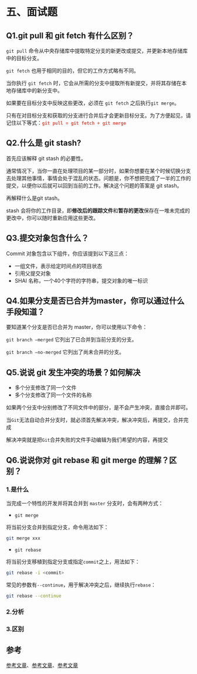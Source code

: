 # 五、面试题

## Q1.git pull 和 git fetch 有什么区别？

`git pull` 命令从中央存储库中提取特定分支的新更改或提交，并更新本地存储库中的目标分支。

`git fetch` 也用于相同的目的，但它的工作方式略有不同。

当你执行 `git fetch` 时，它会从所需的分支中提取所有新提交，并将其存储在本地存储库中的新分支中。

如果要在目标分支中反映这些更改，必须在 `git fetch` 之后执行`git merge`。

只有在对目标分支和获取的分支进行合并后才会更新目标分支。为了方便起见，请记住以下等式：<strong style="color:#DD5145">`git pull = git fetch + git merge`</strong>



## Q2.什么是 git stash?

首先应该解释 git stash 的必要性。

通常情况下，当你一直在处理项目的某一部分时，如果你想要在某个时候切换分支去处理其他事情，事情会处于混乱的状态。问题是，你不想把完成了一半的工作的提交，以便你以后就可以回到当前的工作。解决这个问题的答案是 git stash。

再解释什么是git stash。

stash 会将你的工作目录，即**修改后的跟踪文件**和**暂存的更改**保存在一堆未完成的更改中，你可以随时重新应用这些更改。

## Q3.提交对象包含什么？

Commit 对象包含以下组件，你应该提到以下这三点：

- 一组文件，表示给定时间点的项目状态
- 引用父提交对象
- SHAI 名称，一个40个字符的字符串，提交对象的唯一标识

## Q4.如果分支是否已合并为master，你可以通过什么手段知道？

要知道某个分支是否已合并为 master，你可以使用以下命令：

`git branch –merged` 它列出了已合并到当前分支的分支。

`git branch –no-merged` 它列出了尚未合并的分支。



## Q5.说说 git 发生冲突的场景？如何解决

- 多个分支修改了同一个文件
- 多个分支修改了同一个文件的名称

如果两个分支中分别修改了不同文件中的部分，是不会产生冲突，直接合并即可。

当`Git`无法自动合并分支时，就必须首先解决冲突，解决冲突后，再提交，合并完成

解决冲突就是把`Git`合并失败的文件手动编辑为我们希望的内容，再提交



## Q6.说说你对 git rebase 和 git merge 的理解？区别？

### 1.是什么

当完成一个特性的开发并将其合并到 `master` 分支时，会有两种方式：

- `git merge`

将当前分支合并到指定分支，命令用法如下：

```sh
git merge xxx
```

- `git rebase`

将当前分支移植到指定分支或指定`commit`之上，用法如下：

```sh
git rebase -i <commit>
```

常见的参数有`--continue`，用于解决冲突之后，继续执行`rebase`：

```sh
git rebase --continue
```

### 2.分析



### 3.区别











## 参考

[参考文章](https://segmentfault.com/a/1190000019315509)、[参考文章](https://vue3js.cn/interview/git/conflict.html#%E4%B8%80%E3%80%81%E6%98%AF%E4%BB%80%E4%B9%88)、[参考文章](https://www.liaoxuefeng.com/wiki/896043488029600)